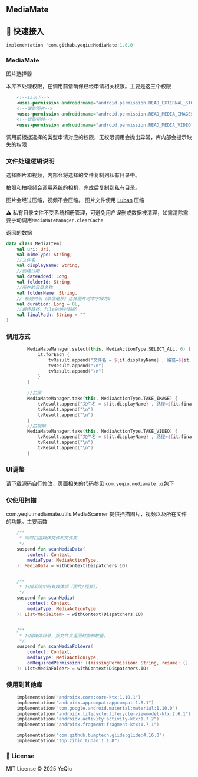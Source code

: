 ## MediaMate



## 🚀 快速接入

```kotlin
implementation 'com.github.yeqiu:MediaMate:1.0.0'
```


### MediaMate

图片选择器

本库不处理权限，在调用前请确保已经申请相关权限。主要是这三个权限

```xml
    <!--13以下-->
    <uses-permission android:name="android.permission.READ_EXTERNAL_STORAGE" />
    <!--读取图片-->
    <uses-permission android:name="android.permission.READ_MEDIA_IMAGES" />
    <!--读取视频-->
    <uses-permission android:name="android.permission.READ_MEDIA_VIDEO" />
```

调用前根据选择的类型申请对应的权限，无权限调用会抛出异常，库内部会提示缺失的权限



### 文件处理逻辑说明

选择图片和视频，内部会将选择的文件复制到私有目录中。

拍照和拍视频会调用系统的相机，完成后复制到私有目录。

图片会经过压缩，视频不会压缩。 图片文件使用 [Luban](https://github.com/Curzibn/Luban) 压缩

⚠️ 私有目录文件不受系统相册管理，可避免用户误删或数据被清理，如需清除需要手动调用`MediaMateManager.clearCache`



返回的数据

```kotlin
data class MediaItem(
    val uri: Uri,
    val mimeType: String,
    //文件名
    val displayName: String,
    //创建日期
    val dateAdded: Long,
    val folderId: String,
    //所在的目录名称
    val folderName: String,
    // 视频时长（单位毫秒）选择图片时本字段为0
    val duration: Long = 0L,
    //最终路径，file的绝对路径
    val finalPath: String = ""
)
```



### 调用方式

```kotlin
        MediaMateManager.select(this, MediaActionType.SELECT_ALL, 6) {
            it.forEach {
                tvResult.append("文件名 = ${it.displayName} , 路径=${it.finalPath}")
                tvResult.append("\n")
                tvResult.append("\n")
            }
        }
        
        //拍照
        MediaMateManager.take(this, MediaActionType.TAKE_IMAGE) {
            tvResult.append("文件名 = ${it.displayName} , 路径=${it.finalPath}")
            tvResult.append("\n")
            tvResult.append("\n")
        }
        //拍视频
        MediaMateManager.take(this, MediaActionType.TAKE_VIDEO) {
            tvResult.append("文件名 = ${it.displayName} , 路径=${it.finalPath}")
            tvResult.append("\n")
            tvResult.append("\n")
        }
```



### UI调整

请下载源码自行修改，页面相关的代码参见 `com.yeqiu.mediamate.ui`包下



### 仅使用扫描

com.yeqiu.mediamate.utils.MediaScanner 提供扫描图片，视频以及所在文件的功能。主要函数

~~~kotlin
    /**
     * 同时扫描媒体文件和文件夹
     */
    suspend fun scanMediaData(
        context: Context,
        mediaType: MediaActionType,
    ): MediaData = withContext(Dispatchers.IO)


    /**
	 * 扫描系统中所有媒体项（图片/视频），
	 */
	suspend fun scanMedia(
	    context: Context,
	    mediaType: MediaActionType
	): List<MediaItem> = withContext(Dispatchers.IO)


	/**
	 * 扫描媒体目录，按文件夹返回封面和数量，
	 */
	suspend fun scanMediaFolders(
	    context: Context,
	    mediaType: MediaActionType,
	    onRequiredPermission: ((missingPermission: String, resume: () -> Unit) -> Unit)? = null,
	): List<MediaFolder> = withContext(Dispatchers.IO)


~~~



### 使用到其他库

~~~kotlin
    implementation("androidx.core:core-ktx:1.10.1")
    implementation("androidx.appcompat:appcompat:1.6.1")
    implementation("com.google.android.material:material:1.10.0")
    implementation("androidx.lifecycle:lifecycle-viewmodel-ktx:2.6.1")
    implementation("androidx.activity:activity-ktx:1.7.2")
    implementation("androidx.fragment:fragment-ktx:1.7.1")

    implementation("com.github.bumptech.glide:glide:4.16.0")
    implementation("top.zibin:Luban:1.1.8")
~~~





### 📄 License

MIT License © 2025 YeQiu